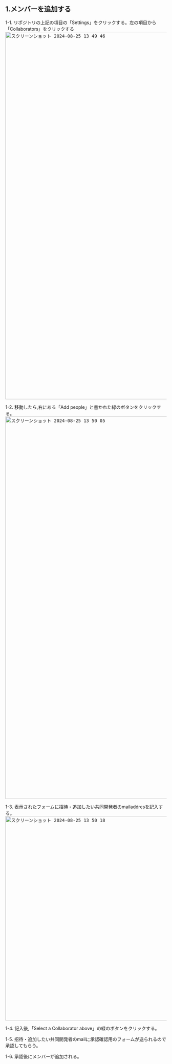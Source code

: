 ## 1.メンバーを追加する
1-1. リポジトリの上記の項目の「Settings」をクリックする。左の項目から「Collaborators」をクリックする
<kbd><img width="1149" alt="スクリーンショット 2024-08-25 13 49 46" src="https://github.com/user-attachments/assets/70fcd1ec-b891-42e1-8a7b-0f58df74f846"><kbd>

1-2. 移動したら,右にある「Add people」と書かれた緑のボタンをクリックする。
<kbd><img width="1196" alt="スクリーンショット 2024-08-25 13 50 05" src="https://github.com/user-attachments/assets/19d9c340-a38e-46f7-adee-97d6dc75b68c"><kbd>

1-3. 表示されたフォームに招待・追加したい共同開発者のmailaddresを記入する。
<kbd><img width="639" alt="スクリーンショット 2024-08-25 13 50 18" src="https://github.com/user-attachments/assets/7c9a079e-d723-4969-af62-5cea4b5b89d3"><kbd>

1-4. 記入後,「Select a Collaborator above」の緑のボタンをクリックする。

1-5. 招待・追加したい共同開発者のmailに承認確認用のフォームが送られるので承認してもらう。

1-6. 承認後にメンバーが追加される。